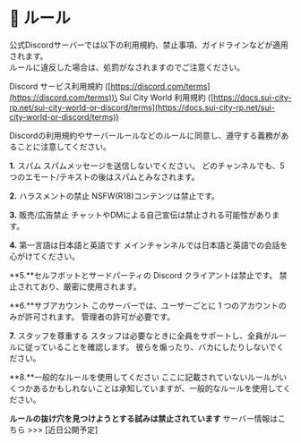 # 📘 ルール

公式Discordサーバーでは以下の利用規約、禁止事項、ガイドラインなどが適用されます。\
&#x20;ルールに違反した場合は、処罰がなされますのでご注意ください。

Discord サービス利用規約 ([https://discord.com/terms](https://discord.com/terms))\
Sui City World 利用規約 ([https://docs.sui-city-rp.net/sui-city-world-or-discord/terms](https://docs.sui-city-rp.net/sui-city-world-or-discord/terms))

Discordの利用規約やサーバールールなどのルールに同意し、遵守する義務があることに注意してください。

**1.** スパム スパムメッセージを送信しないでください。 どのチャンネルでも、5 つのエモート/テキストの後はスパムとみなされます。

**2.** ハラスメントの禁止 NSFW(R18)コンテンツは禁止です。

**3.** 販売/広告禁止 チャットやDMによる自己宣伝は禁止される可能性があります。

**4.** 第一言語は日本語と英語です メインチャンネルでは日本語と英語での会話を心がけてください。

\*\*5.\*\*セルフボットとサードパーティの Discord クライアントは禁止です。 禁止されており、厳密に使用されます。

\*\*6.\*\*サブアカウント このサーバーでは、ユーザーごとに 1 つのアカウントのみが許可されます。 管理者の許可が必要です。

**7.** スタッフを尊重する スタッフは必要なときに全員をサポートし、全員がルールに従っていることを確認します。 彼らを煽ったり、バカにしたりしないでください。

\*\*8.\*\*一般的なルールを使用してください ここに記載されていないルールがいくつかあるかもしれないことは承知していますが、一般的なルールを使用してください。

**ルールの抜け穴を見つけようとする試みは禁止されています** サーバー情報はこちら >>> \[近日公開予定]

